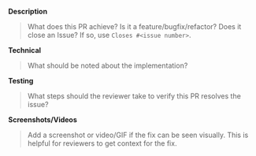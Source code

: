**Description**

> What does this PR achieve? Is it a feature/bugfix/refactor? Does it close an Issue? If so, use `Closes #<issue number>`.

**Technical**

> What should be noted about the implementation?

**Testing**

> What steps should the reviewer take to verify this PR resolves the issue?

**Screenshots/Videos**

> Add a screenshot or video/GIF if the fix can be seen visually. This is helpful for reviewers to get context for the fix.
